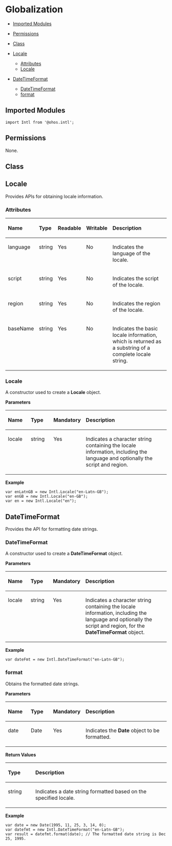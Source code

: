 # Globalization<a name="EN-US_TOPIC_0000001115814852"></a>

-   [Imported Modules](#en-us_topic_0000001103315838_s56d19203690d4782bfc74069abb6bd71)
-   [Permissions](#en-us_topic_0000001103315838_section11257113618419)
-   [Class](#en-us_topic_0000001103315838_section1956131218111)
-   [Locale](#en-us_topic_0000001103315838_section189341937163212)
    -   [Attributes](#en-us_topic_0000001103315838_section23751576140)
    -   [Locale](#en-us_topic_0000001103315838_section1410593619146)

-   [DateTimeFormat](#en-us_topic_0000001103315838_section88061769522)
    -   [DateTimeFormat](#en-us_topic_0000001103315838_section28081362523)
    -   [format](#en-us_topic_0000001103315838_section917151185514)


## Imported Modules<a name="en-us_topic_0000001103315838_s56d19203690d4782bfc74069abb6bd71"></a>

```
import Intl from '@ohos.intl';
```

## Permissions<a name="en-us_topic_0000001103315838_section11257113618419"></a>

None.

## Class<a name="en-us_topic_0000001103315838_section1956131218111"></a>

## Locale<a name="en-us_topic_0000001103315838_section189341937163212"></a>

Provides APIs for obtaining locale information.

### Attributes<a name="en-us_topic_0000001103315838_section23751576140"></a>

<a name="en-us_topic_0000001103315838_table728861911417"></a>
<table><thead align="left"><tr id="en-us_topic_0000001103315838_row62887198149"><th class="cellrowborder" valign="top" width="15.870000000000001%" id="mcps1.1.6.1.1"><p id="en-us_topic_0000001103315838_p928811911410"><a name="en-us_topic_0000001103315838_p928811911410"></a><a name="en-us_topic_0000001103315838_p928811911410"></a>Name</p>
</th>
<th class="cellrowborder" valign="top" width="10.86%" id="mcps1.1.6.1.2"><p id="en-us_topic_0000001103315838_p8288191916149"><a name="en-us_topic_0000001103315838_p8288191916149"></a><a name="en-us_topic_0000001103315838_p8288191916149"></a>Type</p>
</th>
<th class="cellrowborder" valign="top" width="9.34%" id="mcps1.1.6.1.3"><p id="en-us_topic_0000001103315838_p14288131911418"><a name="en-us_topic_0000001103315838_p14288131911418"></a><a name="en-us_topic_0000001103315838_p14288131911418"></a>Readable</p>
</th>
<th class="cellrowborder" valign="top" width="11.51%" id="mcps1.1.6.1.4"><p id="en-us_topic_0000001103315838_p1928861921411"><a name="en-us_topic_0000001103315838_p1928861921411"></a><a name="en-us_topic_0000001103315838_p1928861921411"></a>Writable</p>
</th>
<th class="cellrowborder" valign="top" width="52.42%" id="mcps1.1.6.1.5"><p id="en-us_topic_0000001103315838_p728815191149"><a name="en-us_topic_0000001103315838_p728815191149"></a><a name="en-us_topic_0000001103315838_p728815191149"></a>Description</p>
</th>
</tr>
</thead>
<tbody><tr id="en-us_topic_0000001103315838_row528891919142"><td class="cellrowborder" valign="top" width="15.870000000000001%" headers="mcps1.1.6.1.1 "><p id="en-us_topic_0000001103315838_p3288191991414"><a name="en-us_topic_0000001103315838_p3288191991414"></a><a name="en-us_topic_0000001103315838_p3288191991414"></a>language</p>
</td>
<td class="cellrowborder" valign="top" width="10.86%" headers="mcps1.1.6.1.2 "><p id="en-us_topic_0000001103315838_p3288121901418"><a name="en-us_topic_0000001103315838_p3288121901418"></a><a name="en-us_topic_0000001103315838_p3288121901418"></a>string</p>
</td>
<td class="cellrowborder" valign="top" width="9.34%" headers="mcps1.1.6.1.3 "><p id="en-us_topic_0000001103315838_p182881319191414"><a name="en-us_topic_0000001103315838_p182881319191414"></a><a name="en-us_topic_0000001103315838_p182881319191414"></a>Yes</p>
</td>
<td class="cellrowborder" valign="top" width="11.51%" headers="mcps1.1.6.1.4 "><p id="en-us_topic_0000001103315838_p1928801914148"><a name="en-us_topic_0000001103315838_p1928801914148"></a><a name="en-us_topic_0000001103315838_p1928801914148"></a>No</p>
</td>
<td class="cellrowborder" valign="top" width="52.42%" headers="mcps1.1.6.1.5 "><p id="en-us_topic_0000001103315838_p1428811192144"><a name="en-us_topic_0000001103315838_p1428811192144"></a><a name="en-us_topic_0000001103315838_p1428811192144"></a>Indicates the language of the locale.</p>
</td>
</tr>
<tr id="en-us_topic_0000001103315838_row11288719111417"><td class="cellrowborder" valign="top" width="15.870000000000001%" headers="mcps1.1.6.1.1 "><p id="en-us_topic_0000001103315838_p10288419131415"><a name="en-us_topic_0000001103315838_p10288419131415"></a><a name="en-us_topic_0000001103315838_p10288419131415"></a>script</p>
</td>
<td class="cellrowborder" valign="top" width="10.86%" headers="mcps1.1.6.1.2 "><p id="en-us_topic_0000001103315838_p91710563611"><a name="en-us_topic_0000001103315838_p91710563611"></a><a name="en-us_topic_0000001103315838_p91710563611"></a>string</p>
</td>
<td class="cellrowborder" valign="top" width="9.34%" headers="mcps1.1.6.1.3 "><p id="en-us_topic_0000001103315838_p14171165163611"><a name="en-us_topic_0000001103315838_p14171165163611"></a><a name="en-us_topic_0000001103315838_p14171165163611"></a>Yes</p>
</td>
<td class="cellrowborder" valign="top" width="11.51%" headers="mcps1.1.6.1.4 "><p id="en-us_topic_0000001103315838_p1017115543612"><a name="en-us_topic_0000001103315838_p1017115543612"></a><a name="en-us_topic_0000001103315838_p1017115543612"></a>No</p>
</td>
<td class="cellrowborder" valign="top" width="52.42%" headers="mcps1.1.6.1.5 "><p id="en-us_topic_0000001103315838_p3171125183610"><a name="en-us_topic_0000001103315838_p3171125183610"></a><a name="en-us_topic_0000001103315838_p3171125183610"></a>Indicates the script of the locale.</p>
</td>
</tr>
<tr id="en-us_topic_0000001103315838_row19687050183612"><td class="cellrowborder" valign="top" width="15.870000000000001%" headers="mcps1.1.6.1.1 "><p id="en-us_topic_0000001103315838_p32281883406"><a name="en-us_topic_0000001103315838_p32281883406"></a><a name="en-us_topic_0000001103315838_p32281883406"></a>region</p>
</td>
<td class="cellrowborder" valign="top" width="10.86%" headers="mcps1.1.6.1.2 "><p id="en-us_topic_0000001103315838_p1522810854016"><a name="en-us_topic_0000001103315838_p1522810854016"></a><a name="en-us_topic_0000001103315838_p1522810854016"></a>string</p>
</td>
<td class="cellrowborder" valign="top" width="9.34%" headers="mcps1.1.6.1.3 "><p id="en-us_topic_0000001103315838_p1422858124014"><a name="en-us_topic_0000001103315838_p1422858124014"></a><a name="en-us_topic_0000001103315838_p1422858124014"></a>Yes</p>
</td>
<td class="cellrowborder" valign="top" width="11.51%" headers="mcps1.1.6.1.4 "><p id="en-us_topic_0000001103315838_p1922817874013"><a name="en-us_topic_0000001103315838_p1922817874013"></a><a name="en-us_topic_0000001103315838_p1922817874013"></a>No</p>
</td>
<td class="cellrowborder" valign="top" width="52.42%" headers="mcps1.1.6.1.5 "><p id="en-us_topic_0000001103315838_p1722818834016"><a name="en-us_topic_0000001103315838_p1722818834016"></a><a name="en-us_topic_0000001103315838_p1722818834016"></a>Indicates the region of the locale.</p>
</td>
</tr>
<tr id="en-us_topic_0000001103315838_row115871535369"><td class="cellrowborder" valign="top" width="15.870000000000001%" headers="mcps1.1.6.1.1 "><p id="en-us_topic_0000001103315838_p15801188114019"><a name="en-us_topic_0000001103315838_p15801188114019"></a><a name="en-us_topic_0000001103315838_p15801188114019"></a>baseName</p>
</td>
<td class="cellrowborder" valign="top" width="10.86%" headers="mcps1.1.6.1.2 "><p id="en-us_topic_0000001103315838_p108011082401"><a name="en-us_topic_0000001103315838_p108011082401"></a><a name="en-us_topic_0000001103315838_p108011082401"></a>string</p>
</td>
<td class="cellrowborder" valign="top" width="9.34%" headers="mcps1.1.6.1.3 "><p id="en-us_topic_0000001103315838_p138011980407"><a name="en-us_topic_0000001103315838_p138011980407"></a><a name="en-us_topic_0000001103315838_p138011980407"></a>Yes</p>
</td>
<td class="cellrowborder" valign="top" width="11.51%" headers="mcps1.1.6.1.4 "><p id="en-us_topic_0000001103315838_p1980128134011"><a name="en-us_topic_0000001103315838_p1980128134011"></a><a name="en-us_topic_0000001103315838_p1980128134011"></a>No</p>
</td>
<td class="cellrowborder" valign="top" width="52.42%" headers="mcps1.1.6.1.5 "><p id="en-us_topic_0000001103315838_p1801208144012"><a name="en-us_topic_0000001103315838_p1801208144012"></a><a name="en-us_topic_0000001103315838_p1801208144012"></a>Indicates the basic locale information, which is returned as a substring of a complete locale string.</p>
</td>
</tr>
</tbody>
</table>

### Locale<a name="en-us_topic_0000001103315838_section1410593619146"></a>

A constructor used to create a  **Locale**  object.

**Parameters**

<a name="en-us_topic_0000001103315838_table114831131512"></a>
<table><thead align="left"><tr id="en-us_topic_0000001103315838_row914851141517"><th class="cellrowborder" valign="top" width="14.82%" id="mcps1.1.5.1.1"><p id="en-us_topic_0000001103315838_p214819113159"><a name="en-us_topic_0000001103315838_p214819113159"></a><a name="en-us_topic_0000001103315838_p214819113159"></a>Name</p>
</th>
<th class="cellrowborder" valign="top" width="14.729999999999999%" id="mcps1.1.5.1.2"><p id="en-us_topic_0000001103315838_p1214921121519"><a name="en-us_topic_0000001103315838_p1214921121519"></a><a name="en-us_topic_0000001103315838_p1214921121519"></a>Type</p>
</th>
<th class="cellrowborder" valign="top" width="9.16%" id="mcps1.1.5.1.3"><p id="en-us_topic_0000001103315838_p11491711141512"><a name="en-us_topic_0000001103315838_p11491711141512"></a><a name="en-us_topic_0000001103315838_p11491711141512"></a>Mandatory</p>
</th>
<th class="cellrowborder" valign="top" width="61.29%" id="mcps1.1.5.1.4"><p id="en-us_topic_0000001103315838_p171491011171512"><a name="en-us_topic_0000001103315838_p171491011171512"></a><a name="en-us_topic_0000001103315838_p171491011171512"></a>Description</p>
</th>
</tr>
</thead>
<tbody><tr id="en-us_topic_0000001103315838_row91491211131519"><td class="cellrowborder" valign="top" width="14.82%" headers="mcps1.1.5.1.1 "><p id="en-us_topic_0000001103315838_p45271354164919"><a name="en-us_topic_0000001103315838_p45271354164919"></a><a name="en-us_topic_0000001103315838_p45271354164919"></a>locale</p>
</td>
<td class="cellrowborder" valign="top" width="14.729999999999999%" headers="mcps1.1.5.1.2 "><p id="en-us_topic_0000001103315838_p1252795444917"><a name="en-us_topic_0000001103315838_p1252795444917"></a><a name="en-us_topic_0000001103315838_p1252795444917"></a>string</p>
</td>
<td class="cellrowborder" valign="top" width="9.16%" headers="mcps1.1.5.1.3 "><p id="en-us_topic_0000001103315838_p314916118154"><a name="en-us_topic_0000001103315838_p314916118154"></a><a name="en-us_topic_0000001103315838_p314916118154"></a>Yes</p>
</td>
<td class="cellrowborder" valign="top" width="61.29%" headers="mcps1.1.5.1.4 "><p id="en-us_topic_0000001103315838_p814951171516"><a name="en-us_topic_0000001103315838_p814951171516"></a><a name="en-us_topic_0000001103315838_p814951171516"></a>Indicates a character string containing the locale information, including the language and optionally the script and region.</p>
</td>
</tr>
</tbody>
</table>

**Example**

```
var enLatnGB = new Intl.Locale("en-Latn-GB");
var enGB = new Intl.Locale("en-GB");
var en = new Intl.Locale("en");
```

## DateTimeFormat<a name="en-us_topic_0000001103315838_section88061769522"></a>

Provides the API for formatting date strings.

### DateTimeFormat<a name="en-us_topic_0000001103315838_section28081362523"></a>

A constructor used to create a  **DateTimeFormat**  object.

**Parameters**

<a name="en-us_topic_0000001103315838_table1680806175216"></a>
<table><thead align="left"><tr id="en-us_topic_0000001103315838_row10808868524"><th class="cellrowborder" valign="top" width="14.82%" id="mcps1.1.5.1.1"><p id="en-us_topic_0000001103315838_p108080625215"><a name="en-us_topic_0000001103315838_p108080625215"></a><a name="en-us_topic_0000001103315838_p108080625215"></a>Name</p>
</th>
<th class="cellrowborder" valign="top" width="14.729999999999999%" id="mcps1.1.5.1.2"><p id="en-us_topic_0000001103315838_p78089645215"><a name="en-us_topic_0000001103315838_p78089645215"></a><a name="en-us_topic_0000001103315838_p78089645215"></a>Type</p>
</th>
<th class="cellrowborder" valign="top" width="9.16%" id="mcps1.1.5.1.3"><p id="en-us_topic_0000001103315838_p17808126175217"><a name="en-us_topic_0000001103315838_p17808126175217"></a><a name="en-us_topic_0000001103315838_p17808126175217"></a>Mandatory</p>
</th>
<th class="cellrowborder" valign="top" width="61.29%" id="mcps1.1.5.1.4"><p id="en-us_topic_0000001103315838_p15808106185212"><a name="en-us_topic_0000001103315838_p15808106185212"></a><a name="en-us_topic_0000001103315838_p15808106185212"></a>Description</p>
</th>
</tr>
</thead>
<tbody><tr id="en-us_topic_0000001103315838_row19808116205213"><td class="cellrowborder" valign="top" width="14.82%" headers="mcps1.1.5.1.1 "><p id="en-us_topic_0000001103315838_p880815616525"><a name="en-us_topic_0000001103315838_p880815616525"></a><a name="en-us_topic_0000001103315838_p880815616525"></a>locale</p>
</td>
<td class="cellrowborder" valign="top" width="14.729999999999999%" headers="mcps1.1.5.1.2 "><p id="en-us_topic_0000001103315838_p18091655211"><a name="en-us_topic_0000001103315838_p18091655211"></a><a name="en-us_topic_0000001103315838_p18091655211"></a>string</p>
</td>
<td class="cellrowborder" valign="top" width="9.16%" headers="mcps1.1.5.1.3 "><p id="en-us_topic_0000001103315838_p19809196105217"><a name="en-us_topic_0000001103315838_p19809196105217"></a><a name="en-us_topic_0000001103315838_p19809196105217"></a>Yes</p>
</td>
<td class="cellrowborder" valign="top" width="61.29%" headers="mcps1.1.5.1.4 "><p id="en-us_topic_0000001103315838_p28095613525"><a name="en-us_topic_0000001103315838_p28095613525"></a><a name="en-us_topic_0000001103315838_p28095613525"></a>Indicates a character string containing the locale information, including the language and optionally the script and region, for the <strong id="en-us_topic_0000001103315838_b06014570014"><a name="en-us_topic_0000001103315838_b06014570014"></a><a name="en-us_topic_0000001103315838_b06014570014"></a>DateTimeFormat</strong> object.</p>
</td>
</tr>
</tbody>
</table>

**Example**

```
var dateFmt = new Intl.DateTimeFormat("en-Latn-GB");
```

### format<a name="en-us_topic_0000001103315838_section917151185514"></a>

Obtains the formatted date strings.

**Parameters**

<a name="en-us_topic_0000001103315838_table61711165519"></a>
<table><thead align="left"><tr id="en-us_topic_0000001103315838_row1176115554"><th class="cellrowborder" valign="top" width="14.82%" id="mcps1.1.5.1.1"><p id="en-us_topic_0000001103315838_p017312552"><a name="en-us_topic_0000001103315838_p017312552"></a><a name="en-us_topic_0000001103315838_p017312552"></a>Name</p>
</th>
<th class="cellrowborder" valign="top" width="14.729999999999999%" id="mcps1.1.5.1.2"><p id="en-us_topic_0000001103315838_p217112554"><a name="en-us_topic_0000001103315838_p217112554"></a><a name="en-us_topic_0000001103315838_p217112554"></a>Type</p>
</th>
<th class="cellrowborder" valign="top" width="9.16%" id="mcps1.1.5.1.3"><p id="en-us_topic_0000001103315838_p61771165517"><a name="en-us_topic_0000001103315838_p61771165517"></a><a name="en-us_topic_0000001103315838_p61771165517"></a>Mandatory</p>
</th>
<th class="cellrowborder" valign="top" width="61.29%" id="mcps1.1.5.1.4"><p id="en-us_topic_0000001103315838_p418515559"><a name="en-us_topic_0000001103315838_p418515559"></a><a name="en-us_topic_0000001103315838_p418515559"></a>Description</p>
</th>
</tr>
</thead>
<tbody><tr id="en-us_topic_0000001103315838_row121811118556"><td class="cellrowborder" valign="top" width="14.82%" headers="mcps1.1.5.1.1 "><p id="en-us_topic_0000001103315838_p13181419559"><a name="en-us_topic_0000001103315838_p13181419559"></a><a name="en-us_topic_0000001103315838_p13181419559"></a>date</p>
</td>
<td class="cellrowborder" valign="top" width="14.729999999999999%" headers="mcps1.1.5.1.2 "><p id="en-us_topic_0000001103315838_p918171185515"><a name="en-us_topic_0000001103315838_p918171185515"></a><a name="en-us_topic_0000001103315838_p918171185515"></a>Date</p>
</td>
<td class="cellrowborder" valign="top" width="9.16%" headers="mcps1.1.5.1.3 "><p id="en-us_topic_0000001103315838_p161819114551"><a name="en-us_topic_0000001103315838_p161819114551"></a><a name="en-us_topic_0000001103315838_p161819114551"></a>Yes</p>
</td>
<td class="cellrowborder" valign="top" width="61.29%" headers="mcps1.1.5.1.4 "><p id="en-us_topic_0000001103315838_p718316555"><a name="en-us_topic_0000001103315838_p718316555"></a><a name="en-us_topic_0000001103315838_p718316555"></a>Indicates the <strong id="en-us_topic_0000001103315838_b89491740312"><a name="en-us_topic_0000001103315838_b89491740312"></a><a name="en-us_topic_0000001103315838_b89491740312"></a>Date</strong> object to be formatted.</p>
</td>
</tr>
</tbody>
</table>

**Return Values**

<a name="en-us_topic_0000001103315838_table2187195518"></a>
<table><thead align="left"><tr id="en-us_topic_0000001103315838_row618171115511"><th class="cellrowborder" valign="top" width="17.01%" id="mcps1.1.3.1.1"><p id="en-us_topic_0000001103315838_p12186185510"><a name="en-us_topic_0000001103315838_p12186185510"></a><a name="en-us_topic_0000001103315838_p12186185510"></a>Type</p>
</th>
<th class="cellrowborder" valign="top" width="82.99%" id="mcps1.1.3.1.2"><p id="en-us_topic_0000001103315838_p218171115514"><a name="en-us_topic_0000001103315838_p218171115514"></a><a name="en-us_topic_0000001103315838_p218171115514"></a>Description</p>
</th>
</tr>
</thead>
<tbody><tr id="en-us_topic_0000001103315838_row13181115555"><td class="cellrowborder" valign="top" width="17.01%" headers="mcps1.1.3.1.1 "><p id="en-us_topic_0000001103315838_p3195145512"><a name="en-us_topic_0000001103315838_p3195145512"></a><a name="en-us_topic_0000001103315838_p3195145512"></a>string</p>
</td>
<td class="cellrowborder" valign="top" width="82.99%" headers="mcps1.1.3.1.2 "><p id="en-us_topic_0000001103315838_p3196119551"><a name="en-us_topic_0000001103315838_p3196119551"></a><a name="en-us_topic_0000001103315838_p3196119551"></a>Indicates a date string formatted based on the specified locale.</p>
</td>
</tr>
</tbody>
</table>

**Example**

```
var date = new Date(1995, 11, 25, 3, 14, 0);
var datefmt = new Intl.DateTimeFormat("en-Latn-GB");
var result = datefmt.format(date); // The formatted date string is Dec 25, 1995.
```

